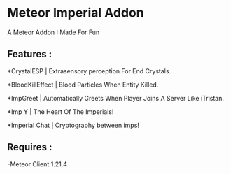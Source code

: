 # Meteor Imperial Addon

A Meteor Addon I Made For Fun

## Features :

*CrystalESP | Extrasensory perception For End Crystals.

*BloodKillEffect | Blood Particles When Entity Killed.

*ImpGreet | Automatically Greets When Player Joins A Server Like iTristan.

*Imp Y | The Heart Of The Imperials!

*Imperial Chat | Cryptography between imps!

## Requires :

-Meteor Client 1.21.4
